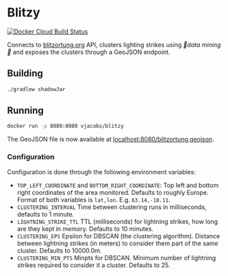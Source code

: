 # Blitzy

[![Docker Cloud Build Status](https://img.shields.io/docker/cloud/build/vjacobs/blitzy.svg)](https://hub.docker.com/r/vjacobs/blitzy)

Connects to [blitzortung.org](http://blitzortung.org) API, clusters lighting strikes using *🌈data mining🌈* and exposes the clusters through a GeoJSON endpoint.

## Building

```bash
./gradlew shadowJar
```

## Running

```bash
docker run -p 8080:8080 vjacobs/blitzy
```

The GeoJSON file is now available at [localhost:8080/blitzortung.geojson](http://localhost:8080/blitzortung.geojson).

### Configuration

Configuration is done through the following environment variables:

* `TOP_LEFT_COORDINATE` and `BOTTOM_RIGHT_COORDINATE`: Top left and bottom right coordinates of the area monitored. Defaults to roughly Europe. Format of both variables is `lat,lon`. E.g. `63.14,-18.11`.
* `CLUSTERING_INTERVAL` Time between clustering runs in milliseconds, defaults to 1 minute.
* `LIGHTNING_STRIKE_TTL` TTL (milliseconds) for lightning strikes, how long are they kept in memory. Defaults to 10 minutes.
* `CLUSTERING_EPS` Epsilon for DBSCAN (the clustering algorithm). Distance between lightning strikes (in meters) to consider them part of the same cluster. Defaults to 10000.0m.
* `CLUSTERING_MIN_PTS` Minpts for DBSCAN. Minimum number of lightning strikes required to consider it a cluster. Defaults to 25.
